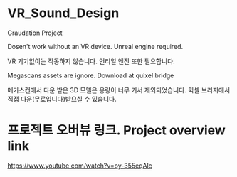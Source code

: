 # VR_Sound_Design
 Graudation Project

Dosen't work without an VR device. Unreal engine required.

VR 기기없이는 작동하지 않습니다. 언리얼 엔진 또한 필요합니다.

Megascans assets are ignore. Download at quixel bridge

메가스캔에서 다운 받은 3D 모델은 용량이 너무 커서 제외되었습니다. 퀵셀 브리지에서 직접 다운(무료입니다)받으실 수 있습니다.

# 프로젝트 오버뷰 링크. Project overview link
https://www.youtube.com/watch?v=oy-355eqAlc
